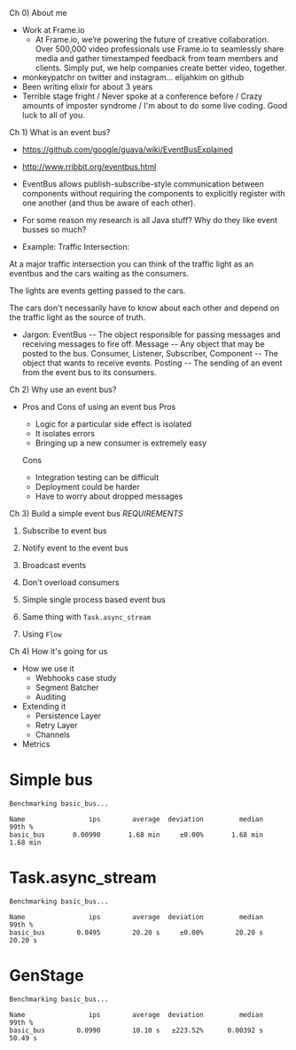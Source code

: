 Ch 0) About me
  * Work at Frame.io
    - At Frame.io, we’re powering the future of creative collaboration. Over
      500,000 video professionals use Frame.io to seamlessly share media and
      gather timestamped feedback from team members and clients. Simply put, we
      help companies create better video, together.
  * monkeypatchr on twitter and instagram... elijahkim on github
  * Been writing elixir for about 3 years
  * Terrible stage fright / Never spoke at a conference before / Crazy amounts
    of imposter syndrome / I'm about to do some live coding.
    Good luck to all of you.

Ch 1) What is an event bus?
  * https://github.com/google/guava/wiki/EventBusExplained
  * http://www.rribbit.org/eventbus.html

  * EventBus allows publish-subscribe-style communication between components
    without requiring the components to explicitly register with one another
    (and thus be aware of each other).
  * For some reason my research is all Java stuff? Why do they like event
    busses so much?

  * Example:
  Traffic Intersection:

  At a major traffic intersection you can think of the traffic light as an
  eventbus and the cars waiting as the consumers.

  The lights are events getting passed to the cars.

  The cars don't necessarily have to know about each other and depend on the
  traffic light as the source of truth.

  * Jargon:
  EventBus -- The object responsible for passing messages and receiving
  messages to fire off.
  Message -- Any object that may be posted to the bus.
  Consumer, Listener, Subscriber, Component -- The object that wants to
  receive events.
  Posting -- The sending of an event from the event bus to
  its consumers.

Ch 2) Why use an event bus?
  * Pros and Cons of using an event bus
    Pros
      - Logic for a particular side effect is isolated
      - It isolates errors
      - Bringing up a new consumer is extremely easy

    Cons
      - Integration testing can be difficult
      - Deployment could be harder
      - Have to worry about dropped messages

Ch 3) Build a simple event bus
  *REQUIREMENTS*
  1) Subscribe to event bus
  2) Notify event to the event bus
  3) Broadcast events
  4) Don't overload consumers

  1) Simple single process based event bus
  2) Same thing with `Task.async_stream`
  3) Using `Flow`

Ch 4) How it's going for us
  * How we use it
    - Webhooks case study
    - Segment Batcher
    - Auditing
  * Extending it
    - Persistence Layer
    - Retry Layer
    - Channels
  * Metrics










# Simple bus

```
Benchmarking basic_bus...

Name                ips        average  deviation         median         99th %
basic_bus       0.00990       1.68 min     ±0.00%       1.68 min       1.68 min
```

# Task.async_stream

```
Benchmarking basic_bus...

Name                ips        average  deviation         median         99th %
basic_bus        0.0495        20.20 s     ±0.00%        20.20 s        20.20 s
```

# GenStage

```
Benchmarking basic_bus...

Name                ips        average  deviation         median         99th %
basic_bus        0.0990        10.10 s   ±223.52%      0.00392 s        50.49 s
```
